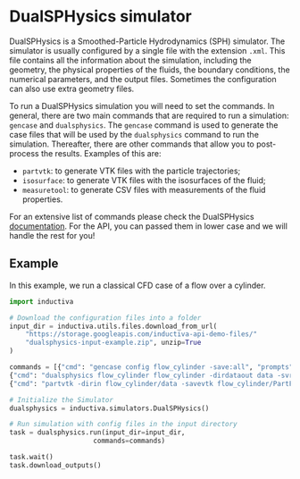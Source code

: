 # DualSPHysics simulator

DualSPHysics is a Smoothed-Particle Hydrodynamics (SPH) simulator. The simulator 
is usually configured by a single file with the extension `.xml`. This file contains 
all the information about the simulation, including the geometry, the physical 
properties of the fluids, the boundary conditions, the numerical parameters, and 
the output files. Sometimes the configuration can also use extra geometry files. 

To run a DualSPHysics simulation you will need to set the commands. In general, 
there are two main commands that are required to run a simulation: `gencase` and 
`dualsphysics`. The `gencase` command is used to generate the case files that will 
be used by the `dualsphysics` command to run the simulation. Thereafter, there are 
other commands that allow you to post-process the results. Examples of this are:
- `partvtk`: to generate VTK files with the particle trajectories;
- `isosurface`: to generate VTK files with the isosurfaces of the fluid;
- `measuretool`: to generate CSV files with measurements of the fluid properties.

For an extensive list of commands please check the DualSPHysics [documentation](https://dual.sphysics.org/). 
For the API, you can passed them in lower case and we will handle the rest for you!

## Example

In this example, we run a classical CFD case of a flow over a cylinder. 

```python
import inductiva

# Download the configuration files into a folder
input_dir = inductiva.utils.files.download_from_url(
    "https://storage.googleapis.com/inductiva-api-demo-files/"
    "dualsphysics-input-example.zip", unzip=True
)

commands = [{"cmd": "gencase config flow_cylinder -save:all", "prompts": []},
{"cmd": "dualsphysics flow_cylinder flow_cylinder -dirdataout data -svres", "prompts": []},
{"cmd": "partvtk -dirin flow_cylinder/data -savevtk flow_cylinder/PartFluid -onlytype:-all,+fluid", "prompts": []}]

# Initialize the Simulator
dualsphysics = inductiva.simulators.DualSPHysics()

# Run simulation with config files in the input directory
task = dualsphysics.run(input_dir=input_dir,
                     commands=commands)

task.wait()
task.download_outputs()

```